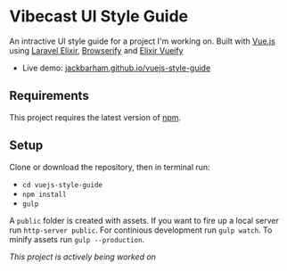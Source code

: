 # Vibecast UI Style Guide

An intractive UI style guide for a project I'm working on. Built with [Vue.js](http://vuejs.org) using [Laravel Elixir](https://github.com/laravel/elixir), [Browserify](https://github.com/laravel/elixir) and [Elixir Vueify](https://github.com/JeffreyWay/laravel-elixir-vueify)

- Live demo: [jackbarham.github.io/vuejs-style-guide](http://jackbarham.github.io/vuejs-style-guide)

## Requirements

This project requires the latest version of [npm](https://www.npmjs.org/).

## Setup

Clone or download the repository, then in terminal run:

* `cd vuejs-style-guide`
* `npm install`
* `gulp`

A `public` folder is created with assets. If you want to fire up a local server run `http-server public`. For continious development run `gulp watch`. To minify assets run `gulp --production`.

*This project is actively being worked on*